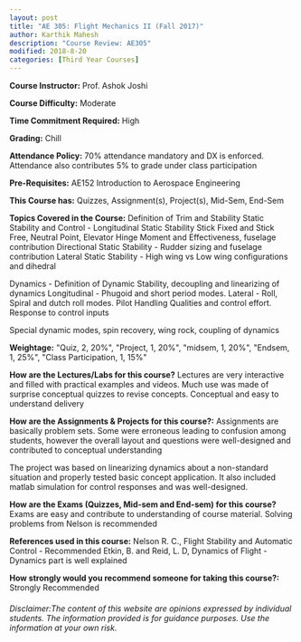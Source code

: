 ```yaml
---
layout: post
title: "AE 305: Flight Mechanics II (Fall 2017)"
author: Karthik Mahesh
description: "Course Review: AE305"
modified: 2018-8-20
categories: [Third Year Courses]
---
```


**Course Instructor:** Prof.  Ashok Joshi

**Course Difficulty:** Moderate

**Time Commitment Required:** High

**Grading:** Chill

**Attendance Policy:** 70% attendance mandatory and DX is enforced. Attendance also contributes 5% to grade under class participation

**Pre-Requisites:** AE152 Introduction to Aerospace Engineering

**This Course has:** Quizzes, Assignment(s), Project(s), Mid-Sem, End-Sem

**Topics Covered in the Course:**
Definition of Trim and Stability
Static Stability and Control -
Longitudinal Static Stability Stick Fixed and Stick Free, Neutral Point, Elevator Hinge Moment and Effectiveness, fuselage contribution
Directional Static Stability - Rudder sizing and fuselage contribution
Lateral Static Stability - High wing vs Low wing configurations and dihedral

Dynamics - 
Definition of Dynamic Stability, decoupling and linearizing of dynamics
Longitudinal - Phugoid and short period modes. Lateral - Roll, Spiral and dutch roll modes.
Pilot Handling Qualities and control effort. Response to control inputs

Special dynamic modes, spin recovery, wing rock, coupling of dynamics

**Weightage:**
"Quiz, 2, 20%", "Project, 1, 20%", "midsem, 1, 20%", "Endsem, 1, 25%", "Class Participation, 1, 15%"

**How are the Lectures/Labs for this course?**
Lectures are very interactive and filled with practical examples and videos. Much use was made of surprise conceptual quizzes to revise concepts. Conceptual and easy to understand delivery

**How are the Assignments & Projects for this course?:**
Assignments are basically problem sets. Some were erroneous leading to confusion among students, however the overall layout and questions were well-designed and contributed to conceptual understanding

The project was based on linearizing dynamics about a non-standard situation  and properly tested basic concept application. It also included matlab simulation for control responses and was well-designed.

**How are the Exams (Quizzes, Mid-sem and End-sem) for this course?**
Exams are easy and contribute to understanding of course material. Solving problems from Nelson is recommended

**References used in this course:**
Nelson R. C., Flight Stability and Automatic Control - Recommended
Etkin, B. and Reid, L. D, Dynamics of Flight - Dynamics part is well explained

**How strongly would you recommend someone for taking this course?:**
Strongly Recommended

###### Disclaimer:The content of this website are opinions expressed by individual students. The information provided is for guidance purposes. Use the information at your own risk.